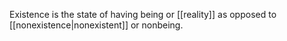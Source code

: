Existence is the state of having being or [[reality]] as opposed to [[nonexistence|nonexistent]] or nonbeing.